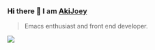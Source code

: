 ### Hi there 👋 I am [AkiJoey](https://akijoey.com)

> Emacs enthusiast and front end developer.

<img src="https://github-readme-stats.vercel.app/api?username=akijoey&show_icons=true&hide_title=true" />

